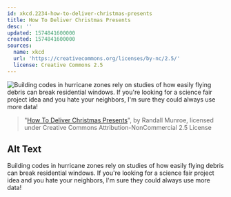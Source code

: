 ```yaml
---
id: xkcd.2234-how-to-deliver-christmas-presents
title: How To Deliver Christmas Presents
desc: ''
updated: 1574841600000
created: 1574841600000
sources:
  name: xkcd
  url: 'https://creativecommons.org/licenses/by-nc/2.5/'
  license: Creative Commons 2.5
---
```

![Building codes in hurricane zones rely on studies of how easily flying debris can break residential windows. If you're looking for a science fair project idea and you hate your neighbors, I'm sure they could always use more data!](https://imgs.xkcd.com/comics/how_to_deliver_christmas_presents.png)
> "[How To Deliver Christmas Presents](https://xkcd.com/2234/)", by Randall Munroe, licensed under Creative Commons Attribution-NonCommercial 2.5 License

## Alt Text
Building codes in hurricane zones rely on studies of how easily flying debris can break residential windows. If you're looking for a science fair project idea and you hate your neighbors, I'm sure they could always use more data!
